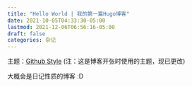 ```yaml
---
title: "Hello World | 我的第一篇Hugo博客"
date: 2021-10-05T04:33:30-05:00
lastmod: 2021-12-06T06:56:16-05:00
draft: false
categories: 杂记
---
```

主题：[Github Style](https://themes.gohugo.io/themes/github-style/)  (注：这是博客开张时使用的主题，现已更改)

大概会是日记性质的博客 :D